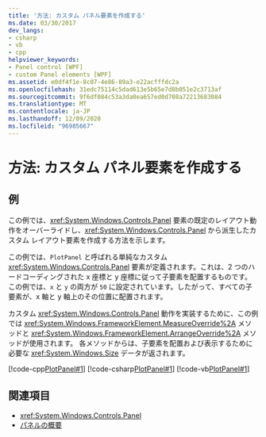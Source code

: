 ```yaml
---
title: '方法: カスタム パネル要素を作成する'
ms.date: 03/30/2017
dev_langs:
- csharp
- vb
- cpp
helpviewer_keywords:
- Panel control [WPF]
- custom Panel elements [WPF]
ms.assetid: e0df4f1e-8c07-4e86-89a3-e22acfffdc2a
ms.openlocfilehash: 31edc75114c5dad613e5b65e7d8b051e2c3713af
ms.sourcegitcommit: 9f6df084c53a3da0ea657ed0d708a72213683084
ms.translationtype: MT
ms.contentlocale: ja-JP
ms.lasthandoff: 12/09/2020
ms.locfileid: "96985667"
---
```

# <a name="how-to-create-a-custom-panel-element"></a>方法: カスタム パネル要素を作成する
## <a name="example"></a>例  
 この例では、<xref:System.Windows.Controls.Panel> 要素の既定のレイアウト動作をオーバーライドし、<xref:System.Windows.Controls.Panel> から派生したカスタム レイアウト要素を作成する方法を示します。  
  
 この例では、`PlotPanel` と呼ばれる単純なカスタム <xref:System.Windows.Controls.Panel> 要素が定義されます。これは、2 つのハードコーディングされた x 座標と y 座標に従って子要素を配置するものです。 この例では、`x` と `y` の両方が `50` に設定されています。したがって、すべての子要素が、x 軸と y 軸上のその位置に配置されます。  
  
 カスタム <xref:System.Windows.Controls.Panel> 動作を実装するために、この例では <xref:System.Windows.FrameworkElement.MeasureOverride%2A> メソッドと <xref:System.Windows.FrameworkElement.ArrangeOverride%2A> メソッドが使用されます。 各メソッドからは、子要素を配置および表示するために必要な <xref:System.Windows.Size> データが返されます。  
  
 [!code-cpp[PlotPanel#1](~/samples/snippets/cpp/VS_Snippets_Wpf/PlotPanel/CPP/PlotPanel.cpp#1)]
 [!code-csharp[PlotPanel#1](~/samples/snippets/csharp/VS_Snippets_Wpf/PlotPanel/CSharp/PlotPanel.cs#1)]
 [!code-vb[PlotPanel#1](~/samples/snippets/visualbasic/VS_Snippets_Wpf/PlotPanel/VisualBasic/PlotPanel.vb#1)]  
  
## <a name="see-also"></a>関連項目

- <xref:System.Windows.Controls.Panel>
- [パネルの概要](panels-overview.md)
